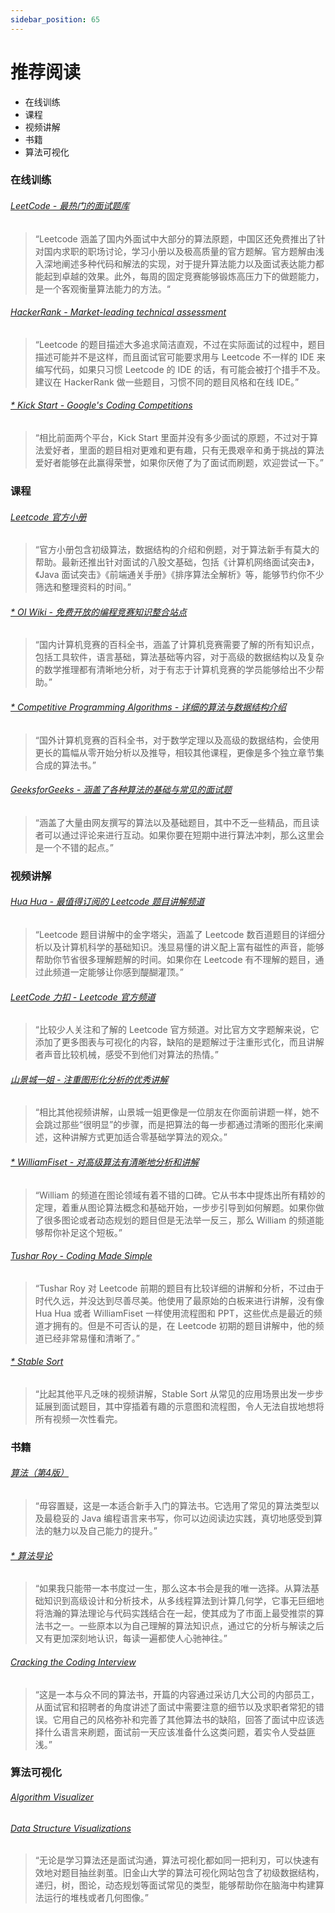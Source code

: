 ```yaml
---
sidebar_position: 65
---
```


# 推荐阅读

- 在线训练
- 课程
- 视频讲解
- 书籍
- 算法可视化

### 在线训练

###### [LeetCode - 最热门的面试题库](https://leetcode.com/)

> “Leetcode 涵盖了国内外面试中大部分的算法原题，中国区还免费推出了针对国内求职的职场讨论，学习小册以及极高质量的官方题解。官方题解由浅入深地阐述多种代码和解法的实现，对于提升算法能力以及面试表达能力都能起到卓越的效果。此外，每周的固定竞赛能够锻炼高压力下的做题能力，是一个客观衡量算法能力的方法。“

###### [HackerRank - Market-leading technical assessment](https://www.hackerrank.com/)

> “Leetcode 的题目描述大多追求简洁直观，不过在实际面试的过程中，题目描述可能并不是这样，而且面试官可能要求用与 Leetcode 不一样的 IDE 来编写代码，如果只习惯 Leetcode 的 IDE 的话，有可能会被打个措手不及。建议在 HackerRank 做一些题目，习惯不同的题目风格和在线 IDE。”

###### [* Kick Start - Google's Coding Competitions](https://codingcompetitions.withgoogle.com/kickstart)

> “相比前面两个平台，Kick Start 里面并没有多少面试的原题，不过对于算法爱好者，里面的题目相对更难和更有趣，只有无畏艰辛和勇于挑战的算法爱好者能够在此赢得荣誉，如果你厌倦了为了面试而刷题，欢迎尝试一下。”

### 课程

###### [Leetcode 官方小册](https://leetcode-cn.com/leetbook/)

> “官方小册包含初级算法，数据结构的介绍和例题，对于算法新手有莫大的帮助。最新还推出针对面试的八股文基础，包括《计算机网络面试突击》，《Java 面试突击》《前端通关手册》《排序算法全解析》等，能够节约你不少筛选和整理资料的时间。”

###### [* OI Wiki - 免费开放的编程竞赛知识整合站点](https://oi-wiki.org/)

> “国内计算机竞赛的百科全书，涵盖了计算机竞赛需要了解的所有知识点，包括工具软件，语言基础，算法基础等内容，对于高级的数据结构以及复杂的数学推理都有清晰地分析，对于有志于计算机竞赛的学员能够给出不少帮助。”

###### [* Competitive Programming Algorithms - 详细的算法与数据结构介绍](https://cp-algorithms.com/)

> “国外计算机竞赛的百科全书，对于数学定理以及高级的数据结构，会使用更长的篇幅从零开始分析以及推导，相较其他课程，更像是多个独立章节集合成的算法书。”

###### [GeeksforGeeks - 涵盖了各种算法的基础与常见的面试题](https://www.geeksforgeeks.org/fundamentals-of-algorithms/)

> “涵盖了大量由网友撰写的算法以及基础题目，其中不乏一些精品，而且读者可以通过评论来进行互动。如果你要在短期中进行算法冲刺，那么这里会是一个不错的起点。”

### 视频讲解

###### [Hua Hua - 最值得订阅的 Leetcode 题目讲解频道](https://www.youtube.com/channel/UC5xDNEcvb1vgw3lE21Ack2Q)

> “Leetcode 题目讲解中的金字塔尖，涵盖了 Leetcode 数百道题目的详细分析以及计算机科学的基础知识。浅显易懂的讲义配上富有磁性的声音，能够帮助你节省很多理解题解的时间。如果你在 Leetcode 有不理解的题目，通过此频道一定能够让你感到醍醐灌顶。”

###### [LeetCode 力扣 - Leetcode 官方频道](https://www.youtube.com/channel/UCftIXZeipv4MTVwmfFphtYw/videos)

> “比较少人关注和了解的 Leetcode 官方频道。对比官方文字题解来说，它添加了更多图表与可视化的内容，缺陷的是题解过于注重形式化，而且讲解者声音比较机械，感受不到他们对算法的热情。”

###### [山景城一姐 - 注重图形化分析的优秀讲解](https://www.youtube.com/channel/UCmU1_xj6hR08AMvj6J6hERg/videos)

> “相比其他视频讲解，山景城一姐更像是一位朋友在你面前讲题一样，她不会跳过那些“很明显”的步骤，而是把算法的每一步都通过清晰的图形化来阐述，这种讲解方式更加适合零基础学算法的观众。”

###### [* WilliamFiset - 对高级算法有清晰地分析和讲解](https://www.youtube.com/c/WilliamFiset-videos/videos)

> “William 的频道在图论领域有着不错的口碑。它从书本中提炼出所有精妙的定理，着重从图论算法概念和基础开始，一步步引导到如何解题。如果你做了很多图论或者动态规划的题目但是无法举一反三，那么 William 的频道能够帮你补足这个短板。”

###### [Tushar Roy - Coding Made Simple](https://www.youtube.com/user/tusharroy2525/videos)

> “Tushar Roy 对 Leetcode 前期的题目有比较详细的讲解和分析，不过由于时代久远，并没达到尽善尽美。他使用了最原始的白板来进行讲解，没有像 Hua Hua 或者 WilliamFiset 一样使用流程图和 PPT，这些优点是最近的频道才拥有的。但是不可否认的是，在 Leetcode 初期的题目讲解中，他的频道已经非常易懂和清晰了。”

###### [* Stable Sort](https://www.youtube.com/channel/UCV2g02zq5y7unJ_GSr-de2w/videos)

> “比起其他平凡乏味的视频讲解，Stable Sort 从常见的应用场景出发一步步延展到面试题目，其中穿插着有趣的示意图和流程图，令人无法自拔地想将所有视频一次性看完。

### 书籍

###### [算法（第4版）](https://book.douban.com/subject/19952400/)

> “毋容置疑，这是一本适合新手入门的算法书。它选用了常见的算法类型以及最稳妥的 Java 编程语言来书写，你可以边阅读边实践，真切地感受到算法的魅力以及自己能力的提升。”

###### [* 算法导论](https://book.douban.com/subject/20432061/)

> “如果我只能带一本书度过一生，那么这本书会是我的唯一选择。从算法基础知识到高级设计和分析技术，从多线程算法到计算几何学，它事无巨细地将浩瀚的算法理论与代码实践结合在一起，使其成为了市面上最受推崇的算法书之一。一些原本以为自己理解的算法知识点，通过它的分析与解读之后又有更加深刻地认识，每读一遍都使人心驰神往。”

###### [Cracking the Coding Interview](https://book.douban.com/subject/26570695/)

> “这是一本与众不同的算法书，开篇的内容通过采访几大公司的内部员工，从面试官和招聘者的角度讲述了面试中需要注意的细节以及求职者常犯的错误。它用自己的风格弥补和完善了其他算法书的缺陷，回答了面试中应该选择什么语言来刷题，面试前一天应该准备什么这类问题，着实令人受益匪浅。”


### 算法可视化

###### [Algorithm Visualizer](https://algorithm-visualizer.org/)

###### [Data Structure Visualizations](https://www.cs.usfca.edu/~galles/visualization/Algorithms.html)
> “无论是学习算法还是面试沟通，算法可视化都如同一把利刃，可以快速有效地对题目抽丝剥茧。旧金山大学的算法可视化网站包含了初级数据结构，递归，树，图论，动态规划等面试常见的类型，能够帮助你在脑海中构建算法运行的堆栈或者几何图像。”
